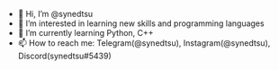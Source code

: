 - 👋 Hi, I’m @synedtsu
- 👀 I’m interested in learning new skills and programming languages
- 🌱 I’m currently learning Python, C++
- 📫 How to reach me: Telegram(@synedtsu), Instagram(@synedtsu), Discord(synedtsu#5439)

<!---
synedtsu/synedtsu is a ✨ special ✨ repository because its `README.md` (this file) appears on your GitHub profile.
You can click the Preview link to take a look at your changes.
- 💞️ I’m looking to collaborate on ...
--->
